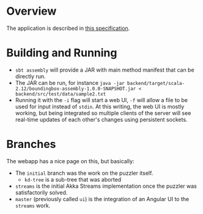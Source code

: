 # Overview
The application is described in [this specification](./BoundingBox.md).

# Building and Running
* `sbt assembly` will provide a JAR with main method manifest that can be directly run.
* The JAR can be run, for instance `java -jar backend/target/scala-2.12/boundingbox-assembly-1.0.0-SNAPSHOT.jar < backend/src/test/data/sample2.txt`
* Running it with the `-i` flag will start a web UI, `-f` will allow a file to be used for input instead of `stdin`. At this writing, the web UI is mostly working, but being integrated so multiple clients of the server will see real-time updates of each other's changes using persistent sockets.

# Branches
The webapp has a nice page on this, but basically:
* The `initial` branch was the work on the puzzler itself.
  * `kd-tree` is a sub-tree that was aborted
* `streams` is the initial Akka Streams implementation once the puzzler was satisfactorily solved.
* `master` (previously called `ui`) is the integration of an Angular UI to the `streams` work.
